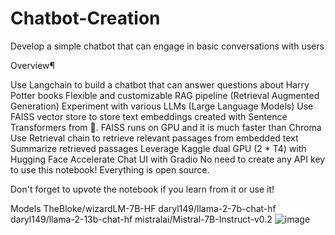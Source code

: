 # Chatbot-Creation
Develop a simple chatbot that can engage in basic conversations with users

Overview¶

Use Langchain to build a chatbot that can answer questions about Harry Potter books
Flexible and customizable RAG pipeline (Retrieval Augmented Generation)
Experiment with various LLMs (Large Language Models)
Use FAISS vector store to store text embeddings created with Sentence Transformers from 🤗. FAISS runs on GPU and it is much faster than Chroma
Use Retrieval chain to retrieve relevant passages from embedded text
Summarize retrieved passages
Leverage Kaggle dual GPU (2 * T4) with Hugging Face Accelerate
Chat UI with Gradio
No need to create any API key to use this notebook! Everything is open source.

Don't forget to upvote the notebook if you learn from it or use it!

Models
TheBloke/wizardLM-7B-HF
daryl149/llama-2-7b-chat-hf
daryl149/llama-2-13b-chat-hf
mistralai/Mistral-7B-Instruct-v0.2
![image](https://github.com/Fainaz96/Chatbot-Creation/assets/100863402/147e3d55-1b2b-47f5-9374-c9693470ee4a)
